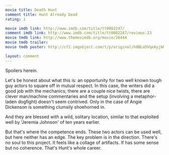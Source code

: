 ```yaml
---
movie title: Death Hunt
comment title: Hunt Already Dead
rating: 1

movie imdb link: http://www.imdb.com/title/tt0082247/
comment imdb link: http://www.imdb.com/title/tt0082247/reviews-23
movie tmdb link: http://www.themoviedb.org/movie/26444
movie tmdb trailer: 
movie tmdb poster: http://cf2.imgobject.com/t/p/original/h0BLa5VqeAyjbM8QrtwtpbrKGXT.jpg

layout: comment
---
```


Spoilers herein.

Let's be honest about what this is: an opportunity for two well known tough guy actors to  square off in mutual respect. In this case, the writers did a good job with the mechanics;  there are a couple nice twists, there are clever man/machine commentaries and the setup  (involving a metaphor-laden dogfight) doesn't seem contrived. Only in the case of Angie  Dickenson is something clumsily shoehorned in.

And they are blessed with a wild, solitary location, similar to that exploited well by  'Jeremia Johnson' of ten years earlier. 

But that's where the competence ends. These two actors can be used well, but here  neither has an edge. The key problem is in the direction. There's no soul to this project.  It feels like a collage of artifacts. If has some sense but no coherence. That's Hunt's  whole career.